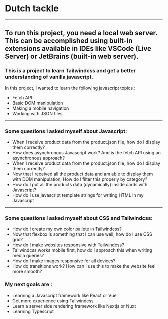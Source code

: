 <h1>Dutch tackle</h1>
<hr>

<h2>To run this project, you need a local web server. This can be accomplished using built-in extensions available in IDEs like VSCode (Live Server) or JetBrains (built-in web server).</h2>

<h3>This is a project to learn Tailwindcss and get a better understanding of vanilla javascript.</h3>
<p>In this project, I wanted to learn the following javascript topics :</p>
<ul>
  <li>Fetch API</li>
  <li>Basic DOM manipulation</li>
  <li>Making a mobile navigation</li>
  <li>Working with JSON files</li>
</ul>
<hr>
<h3>Some questions I asked myself about Javascript:</h3>
<ul>
  <li>When I receive product data from the product.json file, how do I display them correctly?</li>
  <li>How does asynchronous Javascript work? And is the fetch API using an asynchronous approach?</li>
  <li>When I receive product data from the product.json file, how do I display them correctly?</li>
  <li>Now that I received all the product data and am able to display them with DOM manipulation, How do I filter this properly by category?</li>
  <li>How do I put all the products data (dynamically) inside cards with Javascript?</li>
  <li>How do I use javascript template strings for writing HTML in my Javascript</li>
</ul>
<hr>
<h3>Some questions I asked myself about CSS and Tailwindcss:</h3>
<ul>
  <li>How do I create my own color pallete in Tailwindcss?</li>
  <li>Now that flexbox is something that I can use well, how do I use CSS grid?</li>
  <li>How do I make websites responsive with Tailwindcss?</li>
  <li>Tailwindcss works mobile first, how do I approach this when writing media queries?</li>
  <li>How do I make images responsive for all devices?</li>
  <li>How do transitions work? How can I use this to make the website feel more smooth?</li>
</ul>

<h3>My next goals are :</h3>
<ul>
  <li>Learning a Javascript framework like React or Vue</li>
  <li>Get more experience using Tailwindcss</li>
  <li>Learn a server side rendering framework like Nextjs or Nuxt</li>
  <li>Learning Typescript</li>
</ul>
